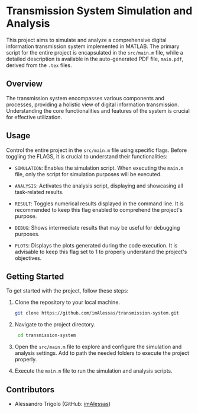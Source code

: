 # Transmission System Simulation and Analysis

This project aims to simulate and analyze a comprehensive digital information transmission system implemented in MATLAB. The primary script for the entire project is encapsulated in the `src/main.m` file, while a detailed description is available in the auto-generated PDF file, `main.pdf`, derived from the `.tex` files.

## Overview
The transmission system encompasses various components and processes, providing a holistic view of digital information transmission. Understanding the core functionalities and features of the system is crucial for effective utilization.

## Usage
Control the entire project in the `src/main.m` file using specific flags. Before toggling the FLAGS, it is crucial to understand their functionalities:

* `SIMULATION`: Enables the simulation script. When executing the `main.m` file, only the script for simulation purposes will be executed.

* `ANALYSIS`: Activates the analysis script, displaying and showcasing all task-related results.

* `RESULT`: Toggles numerical results displayed in the command line. It is recommended to keep this flag enabled to comprehend the project's purpose.

* `DEBUG`: Shows intermediate results that may be useful for debugging purposes.

* `PLOTS`: Displays the plots generated during the code execution. It is advisable to keep this flag set to 1 to properly understand the project's objectives.

## Getting Started
To get started with the project, follow these steps:

1. Clone the repository to your local machine.

   ```bash
   git clone https://github.com/imAlessas/transmission-system.git
   ```
2. Navigate to the project directory.

   ```bash
    cd transmission-system
    ```
3. Open the `src/main.m` file to explore and configure the simulation and analysis settings. Add to path the needed folders to execute the project properly.

4. Execute the `main.m` file to run the simulation and analysis scripts.

## Contributors
- Alessandro Trigolo (GitHub: [imAlessas](https://github.com/imAlessas))
